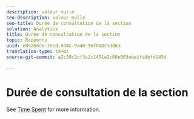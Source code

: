 ```yaml
---
description: valeur nulle
seo-description: valeur nulle
seo-title: Durée de consultation de la section
solution: Analytics
title: Durée de consultation de la section
topic: Rapports
uuid: e8820dc6-7ecd-4d4c-9a40-96f008c5ddd3
translation-type: tm+mt
source-git-commit: a2c38c2cf3a2c1451e2c60e003ebe1fa9bfd145d

---
```



# Durée de consultation de la section

See [Time Spent](../../../components/c-variables/c-metrics/metrics-time-spent.md#concept_1241109A742947C9B73E5E2CA2362559) for more information.

